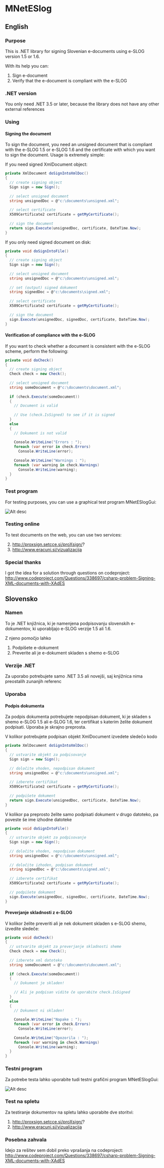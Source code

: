 # MNetESlog

## English 

### Purpose

This is .NET library for signing Slovenian e-documents using e-SLOG version 1.5 or 1.6.

With its help you can:

1. Sign e-document
2. Verify that the e-document is compliant with the e-SLOG

### .NET version

You only need .NET 3.5 or later, because the library does not have any other external references

### Using

#### Signing the document

To sign the document, you need an unsigned document that is compliant with the e-SLOG 1.5 or e-SLOG 1.6 and the certificate with which you want to sign the document. Usage is extremely simple:

If you need signed XmlDocument object:

```C#
private XmlDocument doSignIntoXmlDoc()
{
  // create signing object
  Sign sign = new Sign();
 
  // select unsigned document
  string unsignedDoc = @"c:\documents\unsigned.xml";
 
  // select certificate
  X509Certificate2 certificate = getMyCertificate();
 
  // sign the document
  return sign.Execute(unsignedDoc, certificate, DateTime.Now);
}
```

If you only need signed document on disk:

```C#
private void doSignIntoFile()
{
  // create signing object
  Sign sign = new Sign();
 
  // select unsigned document
  string unsignedDoc = @"c:\documents\unsigned.xml";
 
  // set (output) signed dokument
  string signedDoc = @"c:\documents\signed.xml";
 
  // select certificate
  X509Certificate2 certificate = getMyCertificate();
 
  // sign the document
  sign.Execute(unsignedDoc, signedDoc, certificate, DateTime.Now);
}
```

#### Verification of compliance with the e-SLOG

If you want to check whether a document is consistent with the e-SLOG scheme, perform the following:

```C#
private void doCheck()
{
  // create signing object
  Check check = new Check();
 
  // select unsigned document
  string someDocument = @"c:\documents\document.xml";
 
  if (check.Execute(someDocument))
  {
    // Document is valid
 
    // Use (check.IsSigned) to see if it is signed
  }
  else
  {
    // Dokument is not valid
 
    Console.WriteLine("Errors : ");
    foreach (var error in check.Errors)
      Console.WriteLine(error);
 
    Console.WriteLine("Warnings : ");
    foreach (var warning in check.Warnings)
      Console.WriteLine(warning);
  }
}
```

### Test program

For testing purposes, you can use a graphical test program MNetESlogGui:

![Alt desc](https://raw.githubusercontent.com/MPrtenjak/MNetESlog/master/gui.png)

### Testing online

To test documents on the web, you can use two services:

2.	http://proxsign.setcce.si/proXsign/?
3.	http://www.eracuni.si/vizualizacija

### Special thanks

I got the idea for a solution through questions on codeproject: http://www.codeproject.com/Questions/338697/csharp-problem-Signing-XML-documents-with-XAdES

## Slovensko

### Namen

To je .NET knjižnica, ki je namenjena podpisovanju slovenskih e-dokumentov, ki uporabljajo e-SLOG verzije 1.5 ali 1.6.

Z njeno pomočjo lahko

1.	Podpišete e-dokument
2.	Preverite ali je e-dokument skladen s shemo e-SLOG

### Verzije .NET

Za uporabo potrebujete samo .NET 3.5 ali novejši, saj knjižnica nima preostalih zunanjih referenc

### Uporaba

#### Podpis dokumenta

Za podpis dokumenta potrebujete nepodpisan dokument, ki je skladen s shemo e-SLOG 1.5 ali e-SLOG 1.6, ter certifikat s katerim želite dokument podpisati. Uporaba je skrajno preprosta.

V kolikor potrebujete podpisan objekt XmlDocument izvedete sledečo kodo

```C#
private XmlDocument doSignIntoXmlDoc()
{
  // ustvarite objekt za podpisovanje
  Sign sign = new Sign();
 
  // določite vhoden, nepodpisan dokument
  string unsignedDoc = @"c:\documents\unsigned.xml";
 
  // izberete certifikat
  X509Certificate2 certificate = getMyCertificate();
 
  // podpišete dokument
  return sign.Execute(unsignedDoc, certificate, DateTime.Now);
}
```

V kolikor pa preprosto želite samo podpisati dokument v drugo datoteko, pa poveste še ime izhodne datoteke

```C#
private void doSignIntoFile()
{
  // ustvarite objekt za podpisovanje
  Sign sign = new Sign();
 
  // določite vhoden, nepodpisan dokument
  string unsignedDoc = @"c:\documents\unsigned.xml";
 
  // določite izhoden, podpisan dokument
  string signedDoc = @"c:\documents\signed.xml";
 
  // izberete certifikat
  X509Certificate2 certificate = getMyCertificate();
 
  // podpišete dokument
  sign.Execute(unsignedDoc, signedDoc, certificate, DateTime.Now);
}
```

#### Preverjanje skladnosti z e-SLOG

V kolikor želite preveriti ali je nek dokument skladen s e-SLOG shemo, izvedite sledeče:

```C#
private void doCheck()
{
  // ustvarite objekt za preverjanje skladnosti sheme
  Check check = new Check();
 
  // izberete xml datoteko
  string someDocument = @"c:\documents\document.xml";
 
  if (check.Execute(someDocument))
  {
    // Dokument je skladen! 
 
    // Ali je podpisan vidite če uporabite check.IsSigned
  }
  else
  {
    // Dokument ni skladen!
 
    Console.WriteLine("Napake : ");
    foreach (var error in check.Errors)
      Console.WriteLine(error);
 
    Console.WriteLine("Opozorila : ");
    foreach (var warning in check.Warnings)
      Console.WriteLine(warning);
  }
}
```

### Testni program

Za potrebe testa lahko uporabite tudi testni grafični program MNetESlogGui:
 
![Alt desc](https://raw.githubusercontent.com/MPrtenjak/MNetESlog/master/gui.png)

### Test na spletu

Za testiranje dokumentov na spletu lahko uporabite dve storitvi:

1.	http://proxsign.setcce.si/proXsign/?
2.	http://www.eracuni.si/vizualizacija

### Posebna zahvala

Idejo za rešitev sem dobil preko vprašanja na codeproject: http://www.codeproject.com/Questions/338697/csharp-problem-Signing-XML-documents-with-XAdES
